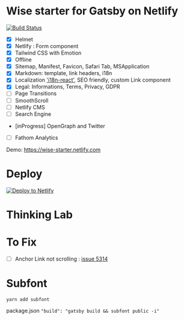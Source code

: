 # Wise starter for Gatsby on Netlify
[![Build Status](https://travis-ci.org/TomPichaud/wise-starter.svg?branch=master)](https://travis-ci.org/TomPichaud/wise-starter)

- [x] Helmet
- [x] Netlify : Form component
- [x] Tailwind CSS with Emotion
- [x] Offline
- [x] Sitemap, Manifest, Favicon, Safari Tab, MSApplication
- [x] Markdown: template, link headers, i18n
- [x] Localization ['i18n-react'](https://github.com/alexdrel/i18n-react), SEO friendly, custom Link component
- [x] Legal: Informations, Terms, Privacy, GDPR
- [ ] Page Transitions
- [ ] SmoothScroll
- [ ] Netlify CMS
- [ ] Search Engine
- [inProgress] OpenGraph and Twitter <meta>
- [ ] Fathom Analytics



Demo: https://wise-starter.netlify.com

# Deploy

[![Deploy to Netlify](https://www.netlify.com/img/deploy/button.svg)](https://app.netlify.com/start/deploy?repository=https://github.com/TomPichaud/wise-starter)

# Thinking Lab

# To Fix

- [ ] Anchor Link not scrolling : [issue 5314](https://github.com/gatsbyjs/gatsby/issues/5314)

# Subfont

`yarn add subfont`

package.json
`"build": "gatsby build && subfont public -i"`
